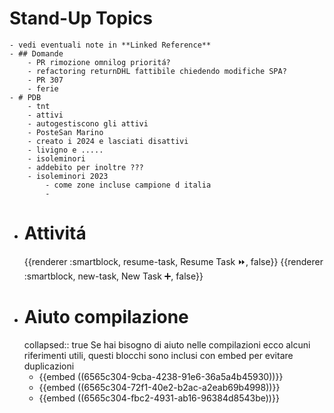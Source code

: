 # Stand-Up Topics
	- vedi eventuali note in **Linked Reference**
	- ## Domande
		- PR rimozione omnilog prioritá?
		- refactoring returnDHL fattibile chiedendo modifiche SPA?
		- PR 307
		- ferie
	- # PDB
		- tnt
		- attivi
		- autogestiscono gli attivi
		- PosteSan Marino
		- creato i 2024 e lasciati disattivi
		- livigno e .....
		- isoleminori
		- addebito per inoltre ???
		- isoleminori 2023
			- come zone incluse campione d italia
			-
- # Attivitá
  {{renderer :smartblock, resume-task, Resume Task ⏩️, false}} {{renderer :smartblock, new-task, New Task ➕, false}}
- # Aiuto compilazione
  collapsed:: true
  Se hai bisogno di aiuto nelle compilazioni ecco alcuni riferimenti utili, questi blocchi sono inclusi con embed per evitare duplicazioni
	- {{embed ((6565c304-9cba-4238-91e6-36a5a4b45930))}}
	- {{embed ((6565c304-72f1-40e2-b2ac-a2eab69b4998))}}
	- {{embed ((6565c304-fbc2-4931-ab16-96384d8543be))}}